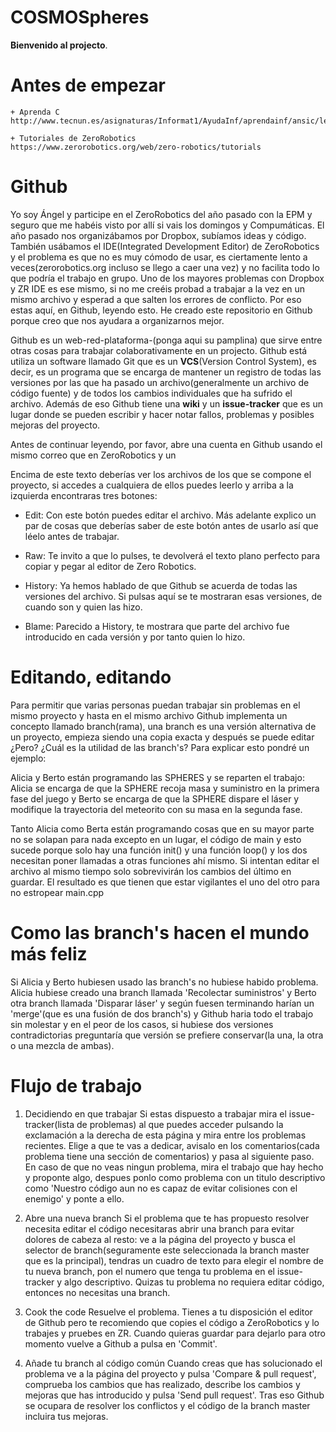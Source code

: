 COSMOSpheres
============

<b>Bienvenido al projecto</b>.

Antes de empezar
================

	+ Aprenda C
	http://www.tecnun.es/asignaturas/Informat1/AyudaInf/aprendainf/ansic/leng_c.pdf

	+ Tutoriales de ZeroRobotics
	https://www.zerorobotics.org/web/zero-robotics/tutorials

Github
======

Yo soy Ángel y participe en el ZeroRobotics del año pasado con la EPM y
seguro que me habéis visto por allí si vais los domingos y Compumáticas.
El año pasado nos organizábamos por Dropbox, subíamos ideas y código.
También usábamos el IDE(Integrated Development Editor) de ZeroRobotics
y el problema es que no es muy cómodo de usar, es ciertamente lento a veces(zerorobotics.org
incluso se llego a caer una vez) y no facilita todo lo que podría el trabajo en grupo.
Uno de los mayores problemas con Dropbox y ZR IDE es ese mismo,
si no me creéis probad a trabajar a la vez en un mismo archivo y
esperad a que salten los errores de conflicto. Por eso estas aquí, en Github, leyendo esto.
He creado este repositorio en Github porque creo que nos ayudara a organizarnos mejor.

Github es un web-red-plataforma-(ponga aqui su pamplina)
que sirve entre otras cosas para trabajar colaborativamente en un projecto.
Github está utiliza un software llamado Git que es un <b>VCS</b>(Version Control System),
es decir, es un programa que se encarga de mantener un registro de todas las versiones
por las que ha pasado un archivo(generalmente un archivo de código fuente) y de todos los
cambios individuales que ha sufrido el archivo. Además de eso Github tiene una <b>wiki</b> y un
<b>issue-tracker</b> que es un lugar donde se pueden escribir y hacer notar fallos, problemas y posibles
mejoras del proyecto.

Antes de continuar leyendo, por favor, abre una cuenta en Github usando el mismo correo que en ZeroRobotics y un 

Encima de este texto deberías ver los archivos de los que se compone el proyecto, si accedes a cualquiera de
ellos puedes leerlo y arriba a la izquierda encontraras tres botones:
  
  + Edit: Con este botón puedes editar el archivo. Más adelante explico un par de cosas que deberías saber de este botón
  antes de usarlo así que léelo antes de trabajar.
  
  + Raw: Te invito a que lo pulses, te devolverá el texto plano perfecto para copiar y pegar al editor de Zero Robotics.
  
  + History: Ya hemos hablado de que Github se acuerda de todas las versiones del archivo. Si pulsas aquí se te
  mostraran esas versiones, de cuando son y quien las hizo.

  + Blame: Parecido a History, te mostrara que parte del archivo fue introducido en cada versión y por tanto quien lo hizo.

Editando, editando
==================

Para permitir que varias personas puedan trabajar sin problemas en el
mismo proyecto y hasta en el mismo archivo Github implementa un
concepto llamado branch(rama), una branch es una versión alternativa
de un proyecto, empieza siendo una copia exacta y después se puede
editar ¿Pero? ¿Cuál es la utilidad de las branch's? Para explicar esto
pondré un ejemplo:

Alicia y Berto están programando las SPHERES y se reparten el trabajo:
Alicia se encarga de que la SPHERE recoja masa y suministro en la primera fase del juego
y Berto se encarga de que la SPHERE dispare el láser y modifique la trayectoria del
meteorito con su masa en la segunda fase.

Tanto Alicia como Berta están programando cosas que en su
mayor parte no se solapan para nada excepto en un lugar,
el código de main y esto sucede porque solo hay una función init() y
una función loop() y los dos necesitan poner llamadas a otras funciones ahí mismo.
Si intentan editar el archivo al mismo tiempo solo sobrevivirán los cambios del último en guardar.
El resultado es que tienen que estar vigilantes el uno del otro para no estropear main.cpp

Como las branch's hacen el mundo más feliz
==========================================

Si Alicia y Berto hubiesen usado las branch's no hubiese habido problema.
Alicia hubiese creado una branch llamada 'Recolectar suministros'
y Berto otra branch llamada 'Disparar láser' y según fuesen terminando
harían un 'merge'(que es una fusión de dos branch's) y Github haria todo
el trabajo sin molestar y en el peor de los casos, si hubiese dos versiones
contradictorias preguntaría que versión se prefiere conservar(la una, la otra o una mezcla de ambas).

Flujo de trabajo
================

1. Decidiendo en que trabajar
Si estas dispuesto a trabajar mira el issue-tracker(lista de problemas) al que puedes acceder pulsando la exclamación
a la derecha de esta página y mira entre los problemas recientes. Elige a que te vas a dedicar,
avisalo en los comentarios(cada problema tiene una sección de comentarios) y pasa al siguiente paso.
En caso de que no veas ningun problema, mira el trabajo que hay hecho y proponte algo,
despues ponlo como problema con un titulo descriptivo como 'Nuestro código aun no es capaz de evitar colisiones con
el enemigo' y ponte a ello.

2. Abre una nueva branch
Si el problema que te has propuesto resolver necesita editar el código necesitaras abrir una branch para evitar
dolores de cabeza al resto: ve a la página del proyecto y busca el selector de branch(seguramente este seleccionada
la branch master que es la principal), tendras un cuadro de texto para elegir el nombre de tu nueva branch, pon el numero
que tenga tu problema en el issue-tracker y algo descriptivo.
Quizas tu problema no requiera editar código, entonces no necesitas una branch.

3. Cook the code
Resuelve el problema. Tienes a tu disposición el editor de Github pero te recomiendo que copies el código a ZeroRobotics
y lo trabajes y pruebes en ZR. Cuando quieras guardar para dejarlo para otro momento vuelve a Github a pulsa en 'Commit'.

4. Añade tu branch al código común
Cuando creas que has solucionado el problema ve a la página del proyecto y pulsa 'Compare & pull request', comprueba los
cambios que has realizado, describe los cambios y mejoras que has introducido y pulsa 'Send pull request'. Tras eso Github
se ocupara de resolver los conflictos y el código de la branch master incluira tus mejoras.
